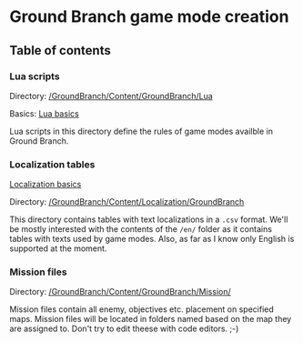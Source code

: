 # Ground Branch game mode creation

## Table of contents

### Lua scripts

Directory: [/GroundBranch/Content/GroundBranch/Lua](/GroundBranch/Content/GroundBranch/Lua)

Basics: [Lua basics](/GroundBranch/Content/GroundBranch/Lua/manual.md)

Lua scripts in this directory define the rules of game modes availble in Ground Branch.

### Localization tables

[Localization basics](/GroundBranch/Content/Localization/GroundBranch/manual.md)

Directory: [/GroundBranch/Content/Localization/GroundBranch](/GroundBranch/Content/Localization/GroundBranch)

This directory contains tables with text localizations in a `.csv` format. We'll be mostly interested
with the contents of the `/en/` folder as it contains tables with texts used by game modes. 
Also, as far as I know only English is supported at the moment.

### Mission files

Directory: [/GroundBranch/Content/GroundBranch/Mission/](/GroundBranch/Content/GroundBranch/Mission/)

Mission files contain all enemy, objectives etc. placement on specified maps. Mission files will be located in folders named based on the map they are assigned to. Don't try to edit theese with code editors. ;-)
